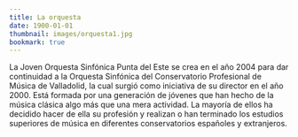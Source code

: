 ```yaml
---
title: La orquesta
date: 1900-01-01
thumbnail: images/orquesta1.jpg
bookmark: true
---
```

La Joven Orquesta Sinfónica Punta del Este se crea en el año 2004 para dar continuidad a la Orquesta Sinfónica del Conservatorio Profesional de Música de Valladolid, la cual surgió como iniciativa de su director en el año 2000. Está formada por una generación de jóvenes que han hecho de la música clásica algo más que una mera actividad. La mayoría de ellos ha decidido hacer de ella su profesión y realizan o han terminado los estudios superiores de música en diferentes conservatorios españoles y extranjeros.
